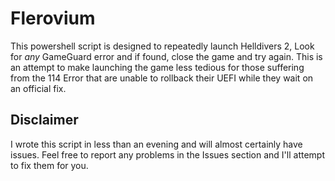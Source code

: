 # Flerovium

This powershell script is designed to repeatedly launch Helldivers 2, Look for *any* GameGuard error and if found, close the game and try again.
This is an attempt to make launching the game less tedious for those suffering from the 114 Error that are unable to rollback their UEFI while they wait on an official fix.

## Disclaimer
I wrote this script in less than an evening and will almost certainly have issues.
Feel free to report any problems in the Issues section and I'll attempt to fix them for you.
